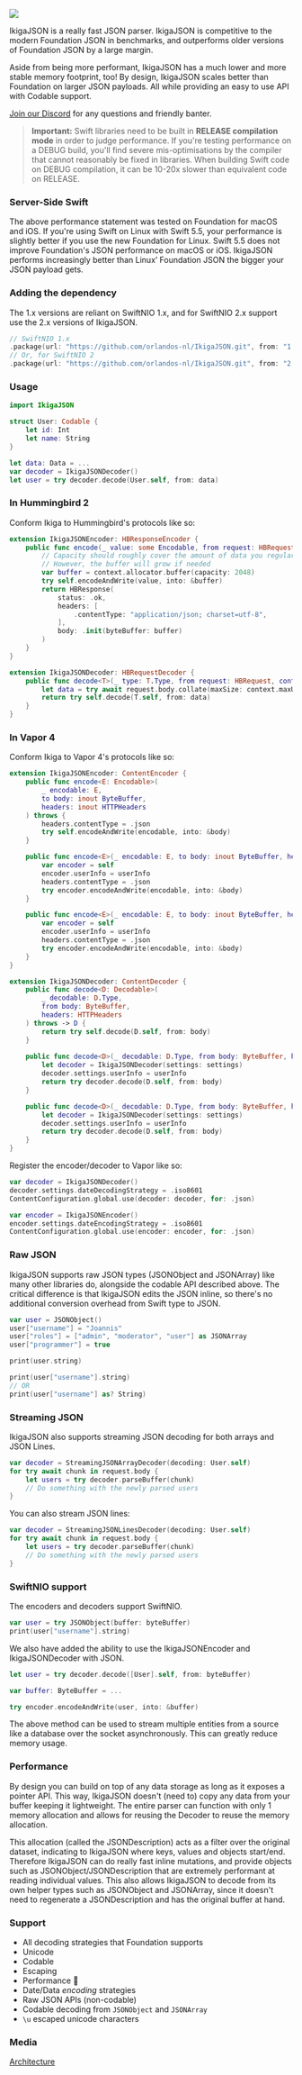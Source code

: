 <a href="https://unbeatable.software"><img src="./assets/IkigaJSON.png" /></a>

IkigaJSON is a really fast JSON parser. IkigaJSON is competitive to the modern Foundation JSON in benchmarks, and outperforms older versions of Foundation JSON by a large margin.

Aside from being more performant, IkigaJSON has a much lower and more stable memory footprint, too! By design, IkigaJSON scales better than Foundation on larger JSON payloads. All while providing an easy to use API with Codable support.

[Join our Discord](https://discord.gg/H6799jh) for any questions and friendly banter.

> **Important:** Swift libraries need to be built in **RELEASE compilation mode** in order to judge performance. If you're testing performance on a DEBUG build, you'll find severe mis-optimisations by the compiler that cannot reasonably be fixed in libraries. When building Swift code on DEBUG compilation, it can be 10-20x slower than equivalent code on RELEASE.

### Server-Side Swift

The above performance statement was tested on Foundation for macOS and iOS. If you're using Swift on Linux with Swift 5.5, your performance is slightly better if you use the new Foundation for Linux. Swift 5.5 does not improve Foundation's JSON performance on macOS or iOS. IkigaJSON performs increasingly better than Linux’ Foundation JSON the bigger your JSON payload gets.

### Adding the dependency

The 1.x versions are reliant on SwiftNIO 1.x, and for SwiftNIO 2.x support use the 2.x versions of IkigaJSON.

```swift
// SwiftNIO 1.x
.package(url: "https://github.com/orlandos-nl/IkigaJSON.git", from: "1.0.0"),
// Or, for SwiftNIO 2
.package(url: "https://github.com/orlandos-nl/IkigaJSON.git", from: "2.0.0"),
```

### Usage

```swift
import IkigaJSON

struct User: Codable {
    let id: Int
    let name: String
}

let data: Data = ...
var decoder = IkigaJSONDecoder()
let user = try decoder.decode(User.self, from: data)
```

### In Hummingbird 2

Conform Ikiga to Hummingbird's protocols like so:

```swift
extension IkigaJSONEncoder: HBResponseEncoder {
    public func encode(_ value: some Encodable, from request: HBRequest, context: some HBBaseRequestContext) throws -> HBResponse {
        // Capacity should roughly cover the amount of data you regularly expect to encode
        // However, the buffer will grow if needed
        var buffer = context.allocator.buffer(capacity: 2048)
        try self.encodeAndWrite(value, into: &buffer)
        return HBResponse(
            status: .ok, 
            headers: [
                .contentType: "application/json; charset=utf-8",
            ], 
            body: .init(byteBuffer: buffer)
        )
    }
}

extension IkigaJSONDecoder: HBRequestDecoder {
    public func decode<T>(_ type: T.Type, from request: HBRequest, context: some HBBaseRequestContext) async throws -> T where T : Decodable {
        let data = try await request.body.collate(maxSize: context.maxUploadSize)
        return try self.decode(T.self, from: data)
    }
}
```

### In Vapor 4

Conform Ikiga to Vapor 4's protocols like so:

```swift
extension IkigaJSONEncoder: ContentEncoder {
    public func encode<E: Encodable>(
        _ encodable: E,
        to body: inout ByteBuffer,
        headers: inout HTTPHeaders
    ) throws {
        headers.contentType = .json
        try self.encodeAndWrite(encodable, into: &body)
    }

    public func encode<E>(_ encodable: E, to body: inout ByteBuffer, headers: inout HTTPHeaders, userInfo: [CodingUserInfoKey : Sendable]) throws where E : Encodable {
        var encoder = self
        encoder.userInfo = userInfo
        headers.contentType = .json
        try encoder.encodeAndWrite(encodable, into: &body)
    }

    public func encode<E>(_ encodable: E, to body: inout ByteBuffer, headers: inout HTTPHeaders, userInfo: [CodingUserInfoKey : Any]) throws where E : Encodable {
        var encoder = self
        encoder.userInfo = userInfo
        headers.contentType = .json
        try encoder.encodeAndWrite(encodable, into: &body)
    }
}

extension IkigaJSONDecoder: ContentDecoder {
    public func decode<D: Decodable>(
        _ decodable: D.Type,
        from body: ByteBuffer,
        headers: HTTPHeaders
    ) throws -> D {
        return try self.decode(D.self, from: body)
    }
    
    public func decode<D>(_ decodable: D.Type, from body: ByteBuffer, headers: HTTPHeaders, userInfo: [CodingUserInfoKey : Sendable]) throws -> D where D : Decodable {
        let decoder = IkigaJSONDecoder(settings: settings)
        decoder.settings.userInfo = userInfo
        return try decoder.decode(D.self, from: body)
    }

    public func decode<D>(_ decodable: D.Type, from body: ByteBuffer, headers: HTTPHeaders, userInfo: [CodingUserInfoKey : Any]) throws -> D where D : Decodable {
        let decoder = IkigaJSONDecoder(settings: settings)
        decoder.settings.userInfo = userInfo
        return try decoder.decode(D.self, from: body)
    }
}
```

Register the encoder/decoder to Vapor like so:

```swift
var decoder = IkigaJSONDecoder()
decoder.settings.dateDecodingStrategy = .iso8601
ContentConfiguration.global.use(decoder: decoder, for: .json)

var encoder = IkigaJSONEncoder()
encoder.settings.dateEncodingStrategy = .iso8601
ContentConfiguration.global.use(encoder: encoder, for: .json)
```

### Raw JSON

IkigaJSON supports raw JSON types (JSONObject and JSONArray) like many other libraries do, alongside the codable API described above. The critical difference is that IkigaJSON edits the JSON inline, so there's no additional conversion overhead from Swift type to JSON.

```swift
var user = JSONObject()
user["username"] = "Joannis"
user["roles"] = ["admin", "moderator", "user"] as JSONArray
user["programmer"] = true

print(user.string)

print(user["username"].string)
// OR
print(user["username"] as? String)
```

### Streaming JSON

IkigaJSON also supports streaming JSON decoding for both arrays and JSON Lines.

```swift
var decoder = StreamingJSONArrayDecoder(decoding: User.self)
for try await chunk in request.body {
    let users = try decoder.parseBuffer(chunk)
    // Do something with the newly parsed users
}
```

You can also stream JSON lines:

```swift
var decoder = StreamingJSONLinesDecoder(decoding: User.self)
for try await chunk in request.body {
    let users = try decoder.parseBuffer(chunk)
    // Do something with the newly parsed users
}
```



### SwiftNIO support

The encoders and decoders support SwiftNIO.

```swift
var user = try JSONObject(buffer: byteBuffer)
print(user["username"].string)
```

We also have added the ability to use the IkigaJSONEncoder and IkigaJSONDecoder with JSON.

```swift
let user = try decoder.decode([User].self, from: byteBuffer)
```

```swift
var buffer: ByteBuffer = ...

try encoder.encodeAndWrite(user, into: &buffer)
```

The above method can be used to stream multiple entities from a source like a database over the socket asynchronously. This can greatly reduce memory usage.

### Performance

By design you can build on top of any data storage as long as it exposes a pointer API. This way, IkigaJSON doesn't (need to) copy any data from your buffer keeping it lightweight. The entire parser can function with only 1 memory allocation and allows for reusing the Decoder to reuse the memory allocation.

This allocation (called the JSONDescription) acts as a filter over the original dataset, indicating to IkigaJSON where keys, values and objects start/end. Therefore IkigaJSON can do really fast inline mutations, and provide objects such as JSONObject/JSONDescription that are extremely performant at reading individual values. This also allows IkigaJSON to decode from its own helper types such as JSONObject and JSONArray, since it doesn't need to regenerate a JSONDescription and has the original buffer at hand.

### Support

- All decoding strategies that Foundation supports
- Unicode
- Codable
- Escaping
- Performance 🚀
- Date/Data _encoding_ strategies
- Raw JSON APIs (non-codable)
- Codable decoding from `JSONObject` and `JSONArray`
- `\u` escaped unicode characters

### Media

[Architecture](https://medium.com/@joannis.orlandos/the-road-to-very-fast-json-parsing-in-swift-4a0225c0313c)
